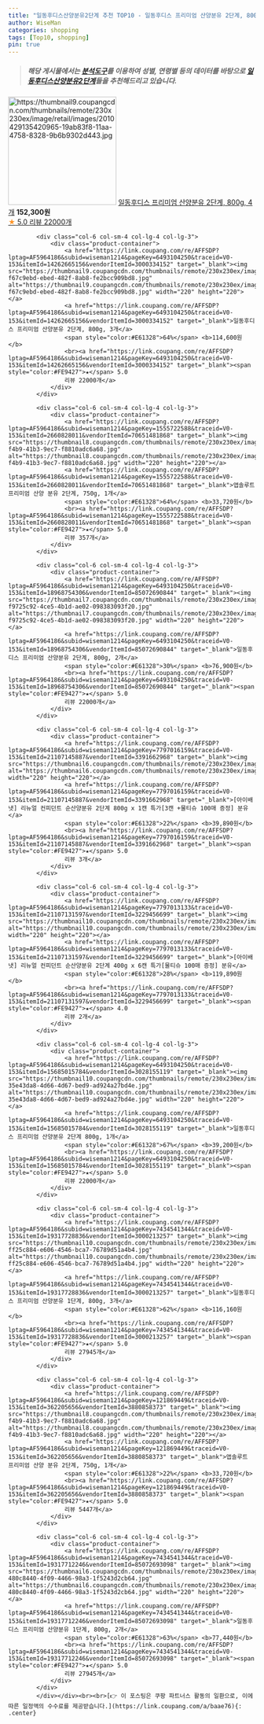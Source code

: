 ```yaml
---
title: "일동후디스산양분유2단계 추천 TOP10 - 일동후디스 프리미엄 산양분유 2단계, 800g, 4개"
author: WiseMan
categories: shopping
tags: [Top10, shopping]
pin: true
---
```


> ##### 해당 게시물에서는 [**분석도구**](https://itemscout.io/)를 이용하여 **성별**, **연령별** 등의 데이터를 바탕으로 [**일동후디스산양분유2단계**](https://link.coupang.com/a/baae76)들을 추천해드리고 있습니다.
<div class="container"><div class="row">
            <div class="col-6 col-sm-4 col-lg-4 col-lg-3">
                <div class="product-container">
                    <a href="https://link.coupang.com/re/AFFSDP?lptag=AF5964186&subid=wiseman1214&pageKey=6493104250&traceid=V0-153&itemId=15977201424&vendorItemId=85072691018" target="_blank"><img src="https://thumbnail9.coupangcdn.com/thumbnails/remote/230x230ex/image/retail/images/2010429135420965-19ab83f8-11aa-4758-8328-9b6b9302d443.jpg" alt="https://thumbnail9.coupangcdn.com/thumbnails/remote/230x230ex/image/retail/images/2010429135420965-19ab83f8-11aa-4758-8328-9b6b9302d443.jpg" width="220" height="220"></a>
                    <a href="https://link.coupang.com/re/AFFSDP?lptag=AF5964186&subid=wiseman1214&pageKey=6493104250&traceid=V0-153&itemId=15977201424&vendorItemId=85072691018" target="_blank">일동후디스 프리미엄 산양분유 2단계, 800g, 4개</a>
                    <span style="color:#E61328"></span> <b>152,300원</b>
                    <br><a href="https://link.coupang.com/re/AFFSDP?lptag=AF5964186&subid=wiseman1214&pageKey=6493104250&traceid=V0-153&itemId=15977201424&vendorItemId=85072691018" target="_blank"><span style="color:#FE9427">★</span> 5.0
                    리뷰 22000개</a>
                </div>
            </div>
            
            <div class="col-6 col-sm-4 col-lg-4 col-lg-3">
                <div class="product-container">
                    <a href="https://link.coupang.com/re/AFFSDP?lptag=AF5964186&subid=wiseman1214&pageKey=6493104250&traceid=V0-153&itemId=14262665156&vendorItemId=3000334152" target="_blank"><img src="https://thumbnail9.coupangcdn.com/thumbnails/remote/230x230ex/image/retail/images/4533508908293778-f67c9ebd-ebed-482f-8ab8-fe2bcc909bd8.jpg" alt="https://thumbnail9.coupangcdn.com/thumbnails/remote/230x230ex/image/retail/images/4533508908293778-f67c9ebd-ebed-482f-8ab8-fe2bcc909bd8.jpg" width="220" height="220"></a>
                    <a href="https://link.coupang.com/re/AFFSDP?lptag=AF5964186&subid=wiseman1214&pageKey=6493104250&traceid=V0-153&itemId=14262665156&vendorItemId=3000334152" target="_blank">일동후디스 프리미엄 산양분유 2단계, 800g, 3개</a>
                    <span style="color:#E61328">64%</span> <b>114,600원</b>
                    <br><a href="https://link.coupang.com/re/AFFSDP?lptag=AF5964186&subid=wiseman1214&pageKey=6493104250&traceid=V0-153&itemId=14262665156&vendorItemId=3000334152" target="_blank"><span style="color:#FE9427">★</span> 5.0
                    리뷰 22000개</a>
                </div>
            </div>
            
            <div class="col-6 col-sm-4 col-lg-4 col-lg-3">
                <div class="product-container">
                    <a href="https://link.coupang.com/re/AFFSDP?lptag=AF5964186&subid=wiseman1214&pageKey=1555722588&traceid=V0-153&itemId=2660828011&vendorItemId=70651481868" target="_blank"><img src="https://thumbnail8.coupangcdn.com/thumbnails/remote/230x230ex/image/product/image/vendoritem/2018/12/03/3880858373/57611252-f4b9-41b3-9ec7-f8810adc6a68.jpg" alt="https://thumbnail8.coupangcdn.com/thumbnails/remote/230x230ex/image/product/image/vendoritem/2018/12/03/3880858373/57611252-f4b9-41b3-9ec7-f8810adc6a68.jpg" width="220" height="220"></a>
                    <a href="https://link.coupang.com/re/AFFSDP?lptag=AF5964186&subid=wiseman1214&pageKey=1555722588&traceid=V0-153&itemId=2660828011&vendorItemId=70651481868" target="_blank">앱솔루트 프리미엄 산양 분유 2단계, 750g, 1개</a>
                    <span style="color:#E61328">64%</span> <b>33,720원</b>
                    <br><a href="https://link.coupang.com/re/AFFSDP?lptag=AF5964186&subid=wiseman1214&pageKey=1555722588&traceid=V0-153&itemId=2660828011&vendorItemId=70651481868" target="_blank"><span style="color:#FE9427">★</span> 5.0
                    리뷰 357개</a>
                </div>
            </div>
            
            <div class="col-6 col-sm-4 col-lg-4 col-lg-3">
                <div class="product-container">
                    <a href="https://link.coupang.com/re/AFFSDP?lptag=AF5964186&subid=wiseman1214&pageKey=6493104250&traceid=V0-153&itemId=18968754306&vendorItemId=85072690844" target="_blank"><img src="https://thumbnail7.coupangcdn.com/thumbnails/remote/230x230ex/image/retail/images/962698753916243-f9725c92-4ce5-4b1d-ae02-098383093f20.jpg" alt="https://thumbnail7.coupangcdn.com/thumbnails/remote/230x230ex/image/retail/images/962698753916243-f9725c92-4ce5-4b1d-ae02-098383093f20.jpg" width="220" height="220"></a>
                    <a href="https://link.coupang.com/re/AFFSDP?lptag=AF5964186&subid=wiseman1214&pageKey=6493104250&traceid=V0-153&itemId=18968754306&vendorItemId=85072690844" target="_blank">일동후디스 프리미엄 산양분유 2단계, 800g, 2개</a>
                    <span style="color:#E61328">30%</span> <b>76,900원</b>
                    <br><a href="https://link.coupang.com/re/AFFSDP?lptag=AF5964186&subid=wiseman1214&pageKey=6493104250&traceid=V0-153&itemId=18968754306&vendorItemId=85072690844" target="_blank"><span style="color:#FE9427">★</span> 5.0
                    리뷰 22000개</a>
                </div>
            </div>
            
            <div class="col-6 col-sm-4 col-lg-4 col-lg-3">
                <div class="product-container">
                    <a href="https://link.coupang.com/re/AFFSDP?lptag=AF5964186&subid=wiseman1214&pageKey=7797016159&traceid=V0-153&itemId=21107145887&vendorItemId=3391662968" target="_blank"><img src="https://thumbnail6.coupangcdn.com/thumbnails/remote/230x230ex/image/vendor_inventory/e80a/e2a18edc56722eaf5ca747784a7930c603768cc44f56099576f3ad6ab5cf.jpg" alt="https://thumbnail6.coupangcdn.com/thumbnails/remote/230x230ex/image/vendor_inventory/e80a/e2a18edc56722eaf5ca747784a7930c603768cc44f56099576f3ad6ab5cf.jpg" width="220" height="220"></a>
                    <a href="https://link.coupang.com/re/AFFSDP?lptag=AF5964186&subid=wiseman1214&pageKey=7797016159&traceid=V0-153&itemId=21107145887&vendorItemId=3391662968" target="_blank">[아이배냇] 리뉴얼 컨피던트 순산양분유 2단계 800g x 1캔 특가[3캔 +물티슈 100매 증정] 분유</a>
                    <span style="color:#E61328">22%</span> <b>39,890원</b>
                    <br><a href="https://link.coupang.com/re/AFFSDP?lptag=AF5964186&subid=wiseman1214&pageKey=7797016159&traceid=V0-153&itemId=21107145887&vendorItemId=3391662968" target="_blank"><span style="color:#FE9427">★</span> 5.0
                    리뷰 3개</a>
                </div>
            </div>
            
            <div class="col-6 col-sm-4 col-lg-4 col-lg-3">
                <div class="product-container">
                    <a href="https://link.coupang.com/re/AFFSDP?lptag=AF5964186&subid=wiseman1214&pageKey=7797013133&traceid=V0-153&itemId=21107131597&vendorItemId=3229456699" target="_blank"><img src="https://thumbnail10.coupangcdn.com/thumbnails/remote/230x230ex/image/vendor_inventory/5c67/eab4e6ba93808f31ec823b14ccc11edf92061a42a336579bb66310f161f0.jpg" alt="https://thumbnail10.coupangcdn.com/thumbnails/remote/230x230ex/image/vendor_inventory/5c67/eab4e6ba93808f31ec823b14ccc11edf92061a42a336579bb66310f161f0.jpg" width="220" height="220"></a>
                    <a href="https://link.coupang.com/re/AFFSDP?lptag=AF5964186&subid=wiseman1214&pageKey=7797013133&traceid=V0-153&itemId=21107131597&vendorItemId=3229456699" target="_blank">[아이배냇] 리뉴얼 컨피던트 순산양분유 2단계 400g x 6캔 특가[물티슈 100매 증정] 분유</a>
                    <span style="color:#E61328">28%</span> <b>119,890원</b>
                    <br><a href="https://link.coupang.com/re/AFFSDP?lptag=AF5964186&subid=wiseman1214&pageKey=7797013133&traceid=V0-153&itemId=21107131597&vendorItemId=3229456699" target="_blank"><span style="color:#FE9427">★</span> 4.0
                    리뷰 2개</a>
                </div>
            </div>
            
            <div class="col-6 col-sm-4 col-lg-4 col-lg-3">
                <div class="product-container">
                    <a href="https://link.coupang.com/re/AFFSDP?lptag=AF5964186&subid=wiseman1214&pageKey=6493104250&traceid=V0-153&itemId=15685015784&vendorItemId=3028155119" target="_blank"><img src="https://thumbnail10.coupangcdn.com/thumbnails/remote/230x230ex/image/retail/images/962503407528144-35e43da8-4d66-4d67-bed9-ad924a27bd4e.jpg" alt="https://thumbnail10.coupangcdn.com/thumbnails/remote/230x230ex/image/retail/images/962503407528144-35e43da8-4d66-4d67-bed9-ad924a27bd4e.jpg" width="220" height="220"></a>
                    <a href="https://link.coupang.com/re/AFFSDP?lptag=AF5964186&subid=wiseman1214&pageKey=6493104250&traceid=V0-153&itemId=15685015784&vendorItemId=3028155119" target="_blank">일동후디스 프리미엄 산양분유 2단계 800g, 1개</a>
                    <span style="color:#E61328">67%</span> <b>39,200원</b>
                    <br><a href="https://link.coupang.com/re/AFFSDP?lptag=AF5964186&subid=wiseman1214&pageKey=6493104250&traceid=V0-153&itemId=15685015784&vendorItemId=3028155119" target="_blank"><span style="color:#FE9427">★</span> 5.0
                    리뷰 22000개</a>
                </div>
            </div>
            
            <div class="col-6 col-sm-4 col-lg-4 col-lg-3">
                <div class="product-container">
                    <a href="https://link.coupang.com/re/AFFSDP?lptag=AF5964186&subid=wiseman1214&pageKey=7434541344&traceid=V0-153&itemId=19317728836&vendorItemId=3000213257" target="_blank"><img src="https://thumbnail10.coupangcdn.com/thumbnails/remote/230x230ex/image/retail/images/5221578593728980-ff25c884-e606-4546-bca7-76789d51a4b4.jpg" alt="https://thumbnail10.coupangcdn.com/thumbnails/remote/230x230ex/image/retail/images/5221578593728980-ff25c884-e606-4546-bca7-76789d51a4b4.jpg" width="220" height="220"></a>
                    <a href="https://link.coupang.com/re/AFFSDP?lptag=AF5964186&subid=wiseman1214&pageKey=7434541344&traceid=V0-153&itemId=19317728836&vendorItemId=3000213257" target="_blank">일동후디스 프리미엄 산양분유 1단계, 800g, 3개</a>
                    <span style="color:#E61328">62%</span> <b>116,160원</b>
                    <br><a href="https://link.coupang.com/re/AFFSDP?lptag=AF5964186&subid=wiseman1214&pageKey=7434541344&traceid=V0-153&itemId=19317728836&vendorItemId=3000213257" target="_blank"><span style="color:#FE9427">★</span> 5.0
                    리뷰 27945개</a>
                </div>
            </div>
            
            <div class="col-6 col-sm-4 col-lg-4 col-lg-3">
                <div class="product-container">
                    <a href="https://link.coupang.com/re/AFFSDP?lptag=AF5964186&subid=wiseman1214&pageKey=121869449&traceid=V0-153&itemId=362205656&vendorItemId=3880858373" target="_blank"><img src="https://thumbnail8.coupangcdn.com/thumbnails/remote/230x230ex/image/product/image/vendoritem/2018/12/03/3880858373/57611252-f4b9-41b3-9ec7-f8810adc6a68.jpg" alt="https://thumbnail8.coupangcdn.com/thumbnails/remote/230x230ex/image/product/image/vendoritem/2018/12/03/3880858373/57611252-f4b9-41b3-9ec7-f8810adc6a68.jpg" width="220" height="220"></a>
                    <a href="https://link.coupang.com/re/AFFSDP?lptag=AF5964186&subid=wiseman1214&pageKey=121869449&traceid=V0-153&itemId=362205656&vendorItemId=3880858373" target="_blank">앱솔루트 프리미엄 산양 분유 2단계, 750g, 1개</a>
                    <span style="color:#E61328">22%</span> <b>33,720원</b>
                    <br><a href="https://link.coupang.com/re/AFFSDP?lptag=AF5964186&subid=wiseman1214&pageKey=121869449&traceid=V0-153&itemId=362205656&vendorItemId=3880858373" target="_blank"><span style="color:#FE9427">★</span> 5.0
                    리뷰 5447개</a>
                </div>
            </div>
            
            <div class="col-6 col-sm-4 col-lg-4 col-lg-3">
                <div class="product-container">
                    <a href="https://link.coupang.com/re/AFFSDP?lptag=AF5964186&subid=wiseman1214&pageKey=7434541344&traceid=V0-153&itemId=19317712246&vendorItemId=85072693098" target="_blank"><img src="https://thumbnail6.coupangcdn.com/thumbnails/remote/230x230ex/image/retail/images/4275611785710874-480c8440-4f09-4466-98a3-1f5243d2cb64.jpg" alt="https://thumbnail6.coupangcdn.com/thumbnails/remote/230x230ex/image/retail/images/4275611785710874-480c8440-4f09-4466-98a3-1f5243d2cb64.jpg" width="220" height="220"></a>
                    <a href="https://link.coupang.com/re/AFFSDP?lptag=AF5964186&subid=wiseman1214&pageKey=7434541344&traceid=V0-153&itemId=19317712246&vendorItemId=85072693098" target="_blank">일동후디스 프리미엄 산양분유 1단계, 800g, 2개</a>
                    <span style="color:#E61328">63%</span> <b>77,440원</b>
                    <br><a href="https://link.coupang.com/re/AFFSDP?lptag=AF5964186&subid=wiseman1214&pageKey=7434541344&traceid=V0-153&itemId=19317712246&vendorItemId=85072693098" target="_blank"><span style="color:#FE9427">★</span> 5.0
                    리뷰 27945개</a>
                </div>
            </div>
            </div></div><br><br>[👉 이 포스팅은 쿠팡 파트너스 활동의 일환으로, 이에 따른 일정액의 수수료를 제공받습니다.](https://link.coupang.com/a/baae76){: .center}